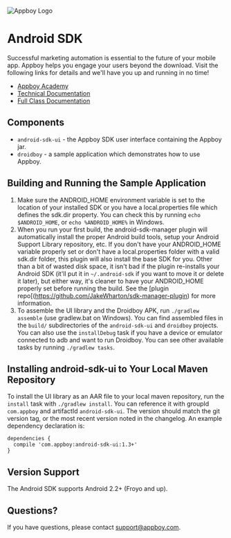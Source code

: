 ![Appboy Logo](http://www.appboy.com/assets/logo-cee4c217ff207f321cc7250f86a1037d.gif)

# Android SDK

Successful marketing automation is essential to the future of your mobile app. Appboy helps you engage your users beyond the download. Visit the following links for details and we'll have you up and running in no time!

- [Appboy Academy](http://www.appboy.com/academy "Appboy Academy")
- [Technical Documentation](http://documentation.appboy.com "Appboy Technical Documentation")
- [Full Class Documentation](http://appboy.github.io/appboy-android-sdk/javadocs/ "Appboy Android SDK Class Documentation")

## Components

- `android-sdk-ui` - the Appboy SDK user interface containing the Appboy jar.
- `droidboy` - a sample application which demonstrates how to use Appboy.

## Building and Running the Sample Application

1. Make sure the ANDROID_HOME environment variable is set to the location of your installed SDK or you have a
   local.properties file which defines the sdk.dir property. You can check this by running `echo $ANDROID_HOME`, or
   `echo %ANDROID_HOME%` in Windows.
2. When you run your first build, the android-sdk-manager plugin will automatically install the proper Android build
   tools, setup your Android Support Library repository, etc. If you don't have your ANDROID_HOME variable properly set
   or don't have a local.properties folder with a valid sdk.dir folder, this plugin will also install the base SDK for
   you. Other than a bit of wasted disk space, it isn't bad if the plugin re-installs your Android SDK (it'll put it in
   `~/.android-sdk` if you want to move it or delete it later), but either way, it's cleaner to have your ANDROID_HOME
   properly set before running the build. See the [plugin repo[(https://github.com/JakeWharton/sdk-manager-plugin) for
   more information.
3. To assemble the UI library and the Droidboy APK, run `./gradlew assemble` (use gradlew.bat on Windows). You can find
   assembled files in the `build/` subdirectories of the `android-sdk-ui` and `droidboy` projects. You can also
   use the `installDebug` task if you have a device or emulator connected to adb and want to run Droidboy. You can see
   other available tasks by running `./gradlew tasks`.

## Installing android-sdk-ui to Your Local Maven Repository
To install the UI library as an AAR file to your local maven repository, run the `install` task with
`./gradlew install`. You can reference it with groupId `com.appboy` and artifactId `android-sdk-ui`. The version should
match the git version tag, or the most recent version noted in the changelog. An example dependency declaration is:

```
dependencies {
  compile 'com.appboy:android-sdk-ui:1.3+'
}
```

## Version Support

The Android SDK supports Android 2.2+ (Froyo and up).

## Questions?

If you have questions, please contact [support@appboy.com](mailto:support@appboy.com).